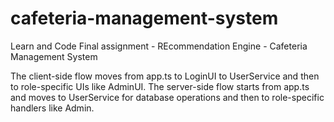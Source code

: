 # cafeteria-management-system
Learn and Code Final assignment - REcommendation Engine - Cafeteria Management System


The client-side flow moves from app.ts to LoginUI to UserService and then to role-specific UIs like AdminUI. The server-side flow starts from app.ts and moves to UserService for database operations and then to role-specific handlers like Admin. 